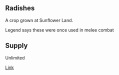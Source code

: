 ## Radishes

A crop grown at Sunflower Land.

Legend says these were once used in melee combat

## Supply

Unlimited

[Link](https://docs.sunflower-land.com/crafting-guide)
